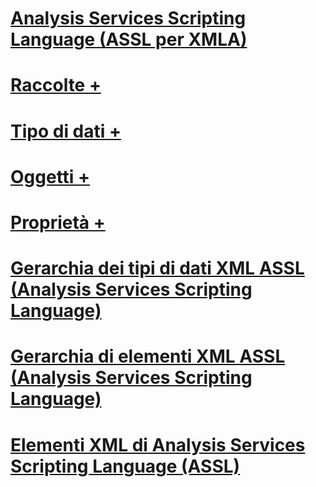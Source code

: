 # [Analysis Services Scripting Language (ASSL per XMLA)](analysis-services-scripting-language-assl-for-xmla.md)

# [Raccolte +](../../analysis-services/scripting/collections/accounts-element-assl.md)
# [Tipo di dati +](../../analysis-services/scripting/data-type/action-data-type-assl.md)
# [Oggetti +](../../analysis-services/scripting/objects/account-element-assl.md)
# [Proprietà +](../../analysis-services/scripting/properties/access-element-assl.md)

# [Gerarchia dei tipi di dati XML ASSL (Analysis Services Scripting Language)](analysis-services-scripting-language-xml-data-type-hierarchy-assl.md)
# [Gerarchia di elementi XML ASSL (Analysis Services Scripting Language)](analysis-services-scripting-language-xml-element-hierarchy-assl.md)
# [Elementi XML di Analysis Services Scripting Language (ASSL)](analysis-services-scripting-language-xml-elements-assl.md)
